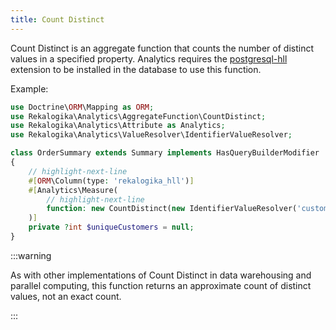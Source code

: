 ```yaml
---
title: Count Distinct
---
```


Count Distinct is an aggregate function that counts the number of distinct
values in a specified property. Analytics requires the
[postgresql-hll](https://github.com/citusdata/postgresql-hll) extension to be
installed in the database to use this function.

Example:

```php
use Doctrine\ORM\Mapping as ORM;
use Rekalogika\Analytics\AggregateFunction\CountDistinct;
use Rekalogika\Analytics\Attribute as Analytics;
use Rekalogika\Analytics\ValueResolver\IdentifierValueResolver;

class OrderSummary extends Summary implements HasQueryBuilderModifier
{
    // highlight-next-line
    #[ORM\Column(type: 'rekalogika_hll')]
    #[Analytics\Measure(
        // highlight-next-line
        function: new CountDistinct(new IdentifierValueResolver('customer')),
    )]
    private ?int $uniqueCustomers = null;
}
```

:::warning

As with other implementations of Count Distinct in data warehousing and parallel
computing, this function returns an approximate count of distinct values, not an
exact count.

:::
